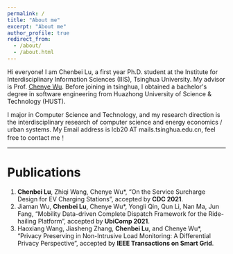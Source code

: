 ```yaml
---
permalink: /
title: "About me"
excerpt: "About me"
author_profile: true
redirect_from: 
  - /about/
  - /about.html
---
```


Hi everyone! I am Chenbei Lu, a first year Ph.D. student at the Institute for Interdisciplinary Information Sciences (IIIS), Tsinghua University. My advisor is Prof. <a href="http://www.wuchenye.cn/" target="_blank">Chenye Wu</a>. Before joining in tsinghua, I obtained a bachelor's degree in software engineering from Huazhong University of Science & Technology (HUST).

I major in Computer Science and Technology, and my research direction is the interdisciplinary research of computer science and energy economics / urban systems. My Email address is lcb20 AT mails.tsinghua.edu.cn, feel free to contact me！

---
# Publications #

1. **Chenbei Lu**, Zhiqi Wang, Chenye Wu*, “On the Service Surcharge Design for EV Charging Stations”, accepted by **CDC 2021**.
2. Jiaman Wu, **Chenbei Lu**, Chenye Wu*, Yongli Qin, Qun Li, Nan Ma, Jun Fang, “Mobility Data-driven Complete Dispatch Framework for the Ride-hailing Platform”, accepted by **UbiComp 2021**.
3. Haoxiang Wang, Jiasheng Zhang, **Chenbei Lu**, and Chenye Wu*, “Privacy Preserving in Non-Intrusive Load Monitoring: A Differential Privacy Perspective”, accepted by **IEEE Transactions on Smart Grid**.



